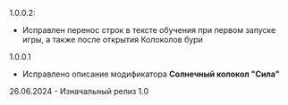 1.0.0.2:
- Исправлен перенос строк в тексте обучения при первом запуске игры, а также после открытия Колоколов бури

1.0.0.1 
- Исправлено описание модификатора **Солнечный колокол "Сила"**

26.06.2024 - Изначальный релиз 1.0
